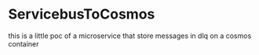 # ServicebusToCosmos
this is a little poc of a microservice that store messages in dlq on a cosmos container
